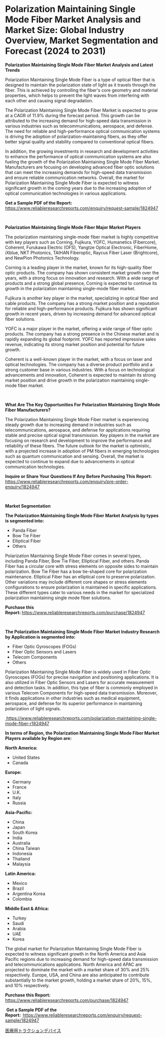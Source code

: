 <p><h1>Polarization Maintaining Single Mode Fiber Market Analysis and Market Size: Global Industry Overview, Market Segmentation and Forecast (2024 to 2031)</h1></p><p><strong>Polarization Maintaining Single Mode Fiber Market Analysis and Latest Trends</strong></p>
<p><p>Polarization Maintaining Single Mode Fiber is a type of optical fiber that is designed to maintain the polarization state of light as it travels through the fiber. This is achieved by controlling the fiber's core geometry and material properties, which helps to prevent the light waves from interfering with each other and causing signal degradation.</p><p>The Polarization Maintaining Single Mode Fiber Market is expected to grow at a CAGR of 11.9% during the forecast period. This growth can be attributed to the increasing demand for high-speed data transmission in various industries such as telecommunications, aerospace, and defense. The need for reliable and high-performance optical communication systems is driving the adoption of polarization-maintaining fibers, as they offer better signal quality and stability compared to conventional optical fibers.</p><p>In addition, the growing investments in research and development activities to enhance the performance of optical communication systems are also fueling the growth of the Polarization Maintaining Single Mode Fiber Market. Manufacturers are focusing on developing advanced fiber optic solutions that can meet the increasing demands for high-speed data transmission and ensure reliable communication networks. Overall, the market for Polarization Maintaining Single Mode Fiber is expected to witness significant growth in the coming years due to the increasing adoption of optical communication technologies in various applications.</p></p>
<p><strong>Get a Sample PDF of the Report:&nbsp;</strong> <a href="https://www.reliableresearchreports.com/enquiry/request-sample/1824947">https://www.reliableresearchreports.com/enquiry/request-sample/1824947</a></p>
<p>&nbsp;</p>
<p><strong>Polarization Maintaining Single Mode Fiber Major Market Players</strong></p>
<p><p>The polarization maintaining single-mode fiber market is highly competitive with key players such as Corning, Fujikura, YOFC, Humanetics (Fibercore), Coherent, Furukawa Electric (OFS), Yangtze Optical Electronic, FiberHome, iXblue, NKT Photonics, TAIHAN Fiberoptic, Raycus Fiber Laser (Brightcore), and NewPion Photonics Technology.</p><p>Corning is a leading player in the market, known for its high-quality fiber optic products. The company has shown consistent market growth over the years, with a strong focus on innovation and research. With a wide range of products and a strong global presence, Corning is expected to continue its growth in the polarization maintaining single-mode fiber market.</p><p>Fujikura is another key player in the market, specializing in optical fiber and cable products. The company has a strong market position and a reputation for reliable and high-performance products. Fujikura has shown significant growth in recent years, driven by increasing demand for advanced optical fiber solutions.</p><p>YOFC is a major player in the market, offering a wide range of fiber optic products. The company has a strong presence in the Chinese market and is rapidly expanding its global footprint. YOFC has reported impressive sales revenue, indicating its strong market position and potential for future growth.</p><p>Coherent is a well-known player in the market, with a focus on laser and optical technologies. The company has a diverse product portfolio and a strong customer base in various industries. With a focus on technological advancements and innovation, Coherent is expected to maintain its strong market position and drive growth in the polarization maintaining single-mode fiber market.</p></p>
<p>&nbsp;</p>
<p><strong>What Are The Key Opportunities For Polarization Maintaining Single Mode Fiber Manufacturers?</strong></p>
<p><p>The Polarization Maintaining Single Mode Fiber market is experiencing steady growth due to increasing demand in industries such as telecommunications, aerospace, and defense for applications requiring stable and precise optical signal transmission. Key players in the market are focusing on research and development to improve the performance and reliability of these fibers. The future outlook for the market is optimistic, with a projected increase in adoption of PM fibers in emerging technologies such as quantum communication and sensing. Overall, the market is expected to continue to expand due to advancements in optical communication technologies.</p></p>
<p><strong>Inquire or Share Your Questions If Any Before Purchasing This Report:</strong> <a href="https://www.reliableresearchreports.com/enquiry/pre-order-enquiry/1824947">https://www.reliableresearchreports.com/enquiry/pre-order-enquiry/1824947</a></p>
<p>&nbsp;</p>
<p><strong>Market Segmentation</strong></p>
<p><strong>The Polarization Maintaining Single Mode Fiber Market Analysis by types is segmented into:</strong></p>
<p><ul><li>Panda Fiber</li><li>Bow Tie Fiber</li><li>Elliptical Fiber</li><li>Others</li></ul></p>
<p><p>Polarization Maintaining Single Mode Fiber comes in several types, including Panda Fiber, Bow Tie Fiber, Elliptical Fiber, and others. Panda Fiber has a circular core with stress elements on opposite sides to maintain polarization. Bow Tie Fiber has a bow tie-shaped core for polarization maintenance. Elliptical Fiber has an elliptical core to preserve polarization. Other variations may include different core shapes or stress elements configurations to ensure polarization is maintained in specific applications. These different types cater to various needs in the market for specialized polarization maintaining single mode fiber solutions.</p></p>
<p><strong>Purchase this Report:&nbsp;</strong><a href="https://www.reliableresearchreports.com/purchase/1824947">https://www.reliableresearchreports.com/purchase/1824947</a></p>
<p>&nbsp;</p>
<p><strong>The Polarization Maintaining Single Mode Fiber Market Industry Research by Application is segmented into:</strong></p>
<p><ul><li>Fiber Optic Gyroscopes (FOGs)</li><li>Fiber Optic Sensors and Lasers</li><li>Telecom Components</li><li>Others</li></ul></p>
<p><p>Polarization Maintaining Single Mode Fiber is widely used in Fiber Optic Gyroscopes (FOGs) for precise navigation and positioning applications. It is also utilized in Fiber Optic Sensors and Lasers for accurate measurement and detection tasks. In addition, this type of fiber is commonly employed in various Telecom Components for high-speed data transmission. Moreover, it finds applications in other industries such as medical equipment, aerospace, and defense for its superior performance in maintaining polarization of light signals.</p></p>
<p><a href="https://www.reliableresearchreports.com/polarization-maintaining-single-mode-fiber-r1824947">&nbsp;https://www.reliableresearchreports.com/polarization-maintaining-single-mode-fiber-r1824947</a></p>
<p><strong>In terms of Region, the Polarization Maintaining Single Mode Fiber Market Players available by Region are:</strong></p>
<p>
    <p> <strong> North America: </strong>
        <ul>
            <li>United States</li>
            <li>Canada</li>
        </ul>
        </p> 
    <p> <strong> Europe: </strong>
        <ul>
            <li>Germany</li>
            <li>France</li>
            <li>U.K.</li>
            <li>Italy</li>
            <li>Russia</li>
        </ul>
        </p> 
    <p> <strong> Asia-Pacific: </strong>
        <ul>
            <li>China</li>
            <li>Japan</li>
            <li>South Korea</li>
            <li>India</li>
            <li>Australia</li>
            <li>China Taiwan</li>
            <li>Indonesia</li>
            <li>Thailand</li>
            <li>Malaysia</li>
        </ul>
        </p> 
    <p> <strong> Latin America: </strong>
        <ul>
            <li>Mexico</li>
            <li>Brazil</li>
            <li>Argentina Korea</li>
            <li>Colombia</li>
        </ul>
        </p> 
    <p> <strong> Middle East & Africa: </strong>
        <ul>
            <li>Turkey</li>
            <li>Saudi</li>
            <li>Arabia</li>
            <li>UAE</li>
            <li>Korea</li>
        </ul>
    </p>
    </p>
<p><p>The global market for Polarization Maintaining Single Mode Fiber is expected to witness significant growth in the North America and Asia Pacific regions due to increasing demand for high-speed data transmission and telecommunications applications. North America and APAC are projected to dominate the market with a market share of 30% and 25% respectively. Europe, USA, and China are also anticipated to contribute substantially to the market growth, holding a market share of 20%, 15%, and 10% respectively.</p></p>
<p><strong>Purchase this Report: </strong><a href="https://www.reliableresearchreports.com/purchase/1824947">https://www.reliableresearchreports.com/purchase/1824947</a></p>
<p>&nbsp;<strong>Get a Sample PDF of the Report:&nbsp;&nbsp;</strong><a href="https://www.reliableresearchreports.com/enquiry/request-sample/1824947">https://www.reliableresearchreports.com/enquiry/request-sample/1824947</a></p>
<p><strong></strong></p>
<p><p><a href="https://github.com/oqxogxyvqe90775/Market-Research-Report-List-1/blob/main/349875620264.md">医療用トラクションデバイス</a></p></p>